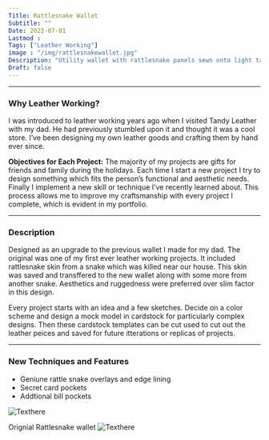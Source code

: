 ```yaml
---
Title: Rattlesnake Wallet
Subtitle: ""
Date: 2022-07-01
Lastmod : 
Tags: ["Leather Working"]
image : "/img/rattlesnakewallet.jpg"
Description: "Utility wallet with rattlesnake panels sewn onto light tan leather."
Draft: false
---
```


--- 
### Why Leather Working?

I was introduced to leather working years ago when I visited Tandy Leather with my dad. He had previously stumbled upon it and thought it was a cool store. I’ve been designing my own leather goods and crafting them by hand ever since. 

**Objectives for Each Project:**
The majority of my projects are gifts for friends and family during the holidays. Each time I start a new project I try to design something which fits the person’s functional and aesthetic needs. Finally I implement a new skill or technique I’ve recently learned about. This process allows me to improve my craftsmanship with every project I complete, which is evident in my portfolio. 

--- 

### Description ###
Designed as an upgrade to the previous wallet I made for my dad. The original was one of my first ever leather working projects. It included rattlesnake skin from a snake which was killed near our house. This skin was saved and transffered to the new wallet along with some more from another snake. Aesthetics and ruggedness were preferred over slim factor in this design. 

Every project starts with an idea and a few sketches. Decide on a color scheme and design a mock model in cardstock for particularly complex designs. Then these cardstock templates can be cut used to cut out the leather peices and saved for future itterations or replicas of projects.

---

### New Techniques and Features
* Geniune rattle snake overlays and edge lining
* Secret card pockets
* Addtional bill pockets

![Texthere](/img/rattlesnakewalletcollage.jpg "")


Orignial Rattlesnake wallet
![Texthere](/img/originalwallet.jpg "")